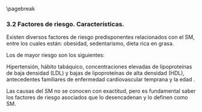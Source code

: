 \pagebreak

### 3.2 Factores de riesgo. Características.

Existen diversos factores de riesgo predisponentes relacionados con el SM, entre los cuales están: obesidad, sedentarismo, dieta rica en grasa. 

 Los de mayor riesgo son los siguientes: 

 Hipertensión, hábito tabáquico, concentraciones elevadas de lipoproteínas de baja densidad (LDL) y bajas de lipoproteínas de alta densidad (HDL), antecedentes familiares de enfermedad cardiovascular temprana y la edad .  

Las causas del SM no se conocen con exactitud, pero es fundamental saber los factores de riesgo asociados que lo desencadenan y lo definen como SM.
